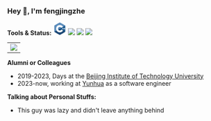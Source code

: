 ### Hey 👋, I'm fengjingzhe

**Tools & Status:**
<code><img height="30" src="https://raw.githubusercontent.com/github/explore/80688e429a7d4ef2fca1e82350fe8e3517d3494d/topics/cpp/cpp.png"></code>
<code><img height="30" src="https://upload.wikimedia.org/wikipedia/commons/thumb/c/c3/Python-logo-notext.svg/220px-Python-logo-notext.svg.png"></code>
<code><img height="30" src="https://upload.wikimedia.org/wikipedia/commons/9/96/Pytorch_logo.png"></code>
<code><img height="30" src="https://www.qt.io/hubfs/qt-design-system/assets/logos/qt-logo.svg"></code>

<table cellspacing="0" cellpadding="0">
  <tr align="center" valign="middle">
    <td><img align="left" src="https://github-readme-stats.vercel.app/api?username=Daydaydaydaydaydream&show_icons=true&theme=transparent"></td>
  </tr>
</table>

**Alumni or Colleagues**

-  2019-2023, Days at the [Beijing Institute of Technology University](https://www.bit.edu.cn/)
-  2023-now, working at [Yunhua](https://www.yuanhuatech.com/index.aspx) as a software engineer

**Talking about Personal Stuffs:**

- This guy was lazy and didn't leave anything behind
